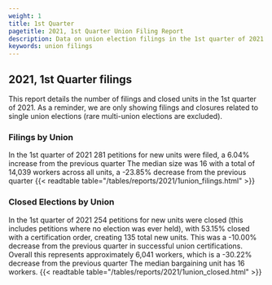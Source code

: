 ```yaml
---
weight: 1
title: 1st Quarter
pagetitle: 2021, 1st Quarter Union Filing Report
description: Data on union election filings in the 1st quarter of 2021
keywords: union filings
---
```


## 2021, 1st Quarter filings

This report details the number of filings and closed units in the 1st quarter of 2021. As a reminder, we are only showing filings and closures related to single union elections (rare multi-union elections are excluded).

### Filings by Union
In the 1st quarter of 2021 281 petitions for new units were filed, a 6.04% increase from the previous quarter The median size was 16 with a total of 14,039 workers across all units, a -23.85% decrease from the previous quarter
{{< readtable table="/tables/reports/2021/1union_filings.html" >}}

### Closed Elections by Union
In the 1st quarter of 2021 254 petitions for new units were closed (this includes petitions where no election was ever held), with 53.15% closed with a certification order, creating 135 total new units. This was a -10.00% decrease from the previous quarter in successful union certifications. Overall this represents approximately 6,041 workers, which is a -30.22% decrease from the previous quarter The median bargaining unit has 16 workers.
{{< readtable table="/tables/reports/2021/1union_closed.html" >}}
